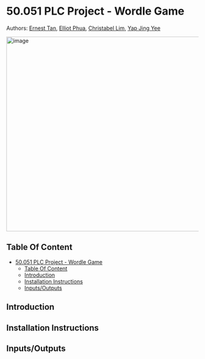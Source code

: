 # 50.051 PLC Project - Wordle Game
Authors: [Ernest Tan](https://github.com/Qaisel), [Elliot Phua](https://github.com/ElliotMonde), [Christabel Lim](https://github.com/christableh), [Yap Jing Yee](https://github.com/jingyeeyap)

<img width="511" alt="image" src="https://github.com/user-attachments/assets/5900b56c-d152-4b96-8957-e90c592208c1" />

## Table Of Content

- [50.051 PLC Project - Wordle Game](#50051-plc-project---wordle-game)
  - [Table Of Content](#table-of-content)
  - [Introduction](#introduction)
  - [Installation Instructions](#installation-instructions)
  - [Inputs/Outputs](#inputsoutputs)

## Introduction

## Installation Instructions

## Inputs/Outputs
